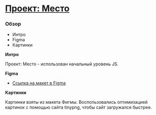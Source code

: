 # [Проект: Место](https://keskilnah.github.io/mesto/)

### Обзор

* Интро
* Figma
* Картинки

**Интро**

Проект: Место - использован начальный уровень JS.

**Figma**

* [Ссылка на макет в Figma](https://www.figma.com/file/2cn9N9jSkmxD84oJik7xL7/JavaScript.-Sprint-4?node-id=0%3A1)

**Картинки**

Картинки взяты из макета Фигмы. Воспользовались оптимизацией картинок с помощью сайта tinypng, чтобы сайт загружался быстрее.